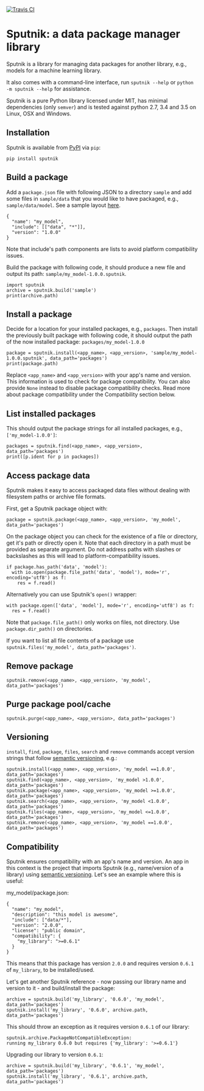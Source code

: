 [![Travis CI](https://travis-ci.org/spacy-io/sputnik.svg?branch=master)](https://travis-ci.org/spacy-io/sputnik)

# Sputnik: a data package manager library

Sputnik is a library for managing data packages for another library, e.g., models for a machine learning library.

It also comes with a command-line interface, run ```sputnik --help``` or ```python -m sputnik --help``` for assistance.

Sputnik is a pure Python library licensed under MIT, has minimal dependencies (only ```semver```) and is tested against python 2.7, 3.4 and 3.5 on Linux, OSX and Windows.

## Installation

Sputnik is available from [PyPI](https://pypi.python.org/pypi/sputnik) via ```pip```:

```
pip install sputnik
```

## Build a package

Add a ```package.json``` file with following JSON to a directory ```sample``` and add some files in ```sample/data``` that you would like to have packaged, e.g., ```sample/data/model```. See a sample layout [here](https://github.com/spacy-io/sputnik/tree/master/sample).

```
{
  "name": "my_model",
  "include": [["data", "*"]],
  "version": "1.0.0"
}
```

Note that include's path components are lists to avoid platform compatibility issues.

Build the package with following code, it should produce a new file and output its path: ```sample/my_model-1.0.0.sputnik```.

```
import sputnik
archive = sputnik.build('sample')
print(archive.path)
```

## Install a package

Decide for a location for your installed packages, e.g., ```packages```. Then install the previously built package with following code, it should output the path of the now installed package: ```packages/my_model-1.0.0```

```
package = sputnik.install(<app_name>, <app_version>, 'sample/my_model-1.0.0.sputnik', data_path='packages')
print(package.path)
```

Replace ```<app_name>``` and ```<app_version>``` with your app's name and version. This information is used to check for package compatibility. You can also provide ```None``` instead to disable package compatibility checks. Read more about package compatibility under the Compatibility section below.

## List installed packages

This should output the package strings for all installed packages, e.g., ```['my_model-1.0.0']```:

```
packages = sputnik.find(<app_name>, <app_version>, data_path='packages')
print([p.ident for p in packages])
```

## Access package data

Sputnik makes it easy to access packaged data files without dealing with filesystem paths or archive file formats.

First, get a Sputnik package object with:

```
package = sputnik.package(<app_name>, <app_version>, 'my_model', data_path='packages')
```

On the package object you can check for the existence of a file or directory, get it's path or directly open it. Note that each directory in a path must be provided as separate argument. Do not address paths with slashes or backslashes as this will lead to platform-compatibility issues.

```
if package.has_path('data', 'model'):
  with io.open(package.file_path('data', 'model'), mode='r', encoding='utf8') as f:
    res = f.read()
```

Alternatively you can use Sputnik's ```open()``` wrapper:

```
with package.open(['data', 'model'], mode='r', encoding='utf8') as f:
  res = f.read()
```

Note that ```package.file_path()``` only works on files, not directory. Use ```package.dir_path()``` on directories.

If you want to list all file contents of a package use ```sputnik.files('my_model', data_path='packages')```.

## Remove package

```
sputnik.remove(<app_name>, <app_version>, 'my_model', data_path='packages')
```

## Purge package pool/cache

```
sputnik.purge(<app_name>, <app_version>, data_path='packages')
```

## Versioning

```install```, ```find```, ```package```, ```files```, ```search``` and ```remove``` commands accept version strings that follow [semantic versioning](http://semver.org/), e.g.:

```
sputnik.install(<app_name>, <app_version>, 'my_model ==1.0.0', data_path='packages')
sputnik.find(<app_name>, <app_version>, 'my_model >1.0.0', data_path='packages')
sputnik.package(<app_name>, <app_version>, 'my_model >=1.0.0', data_path='packages')
sputnik.search(<app_name>, <app_version>, 'my_model <1.0.0', data_path='packages')
sputnik.files(<app_name>, <app_version>, 'my_model <=1.0.0', data_path='packages')
sputnik.remove(<app_name>, <app_version>, 'my_model ==1.0.0', data_path='packages')
```

## Compatibility

Sputnik ensures compatibility with an app's name and version. An app in this context is the project that imports Sputnik (e.g., name/version of a library) using [semantic versioning](http://semver.org/). Let's see an example where this is useful:

my_model/package.json:
```
{
  "name": "my_model",
  "description": "this model is awesome",
  "include": ["data/*"],
  "version": "2.0.0",
  "license": "public domain",
  "compatibility": {
    "my_library": ">=0.6.1"
  }
}
```

This means that this package has version ```2.0.0``` and requires version ```0.6.1``` of ```my_library```, to be installed/used.

Let's get another Sputnik reference - now passing our library name and version to it - and build/install the package:

```
archive = sputnik.build('my_library', '0.6.0', 'my_model', data_path='packages')
sputnik.install('my_library', '0.6.0', archive.path, data_path='packages')
```

This should throw an exception as it requires version ```0.6.1``` of our library:

```
sputnik.archive.PackageNotCompatibleException:
running my_library 0.6.0 but requires {'my_library': '>=0.6.1'}
```

Upgrading our library to version ```0.6.1```:

```
archive = sputnik.build('my_library', '0.6.1', 'my_model', data_path='packages')
sputnik.install('my_library', '0.6.1', archive.path, data_path='packages')
```

